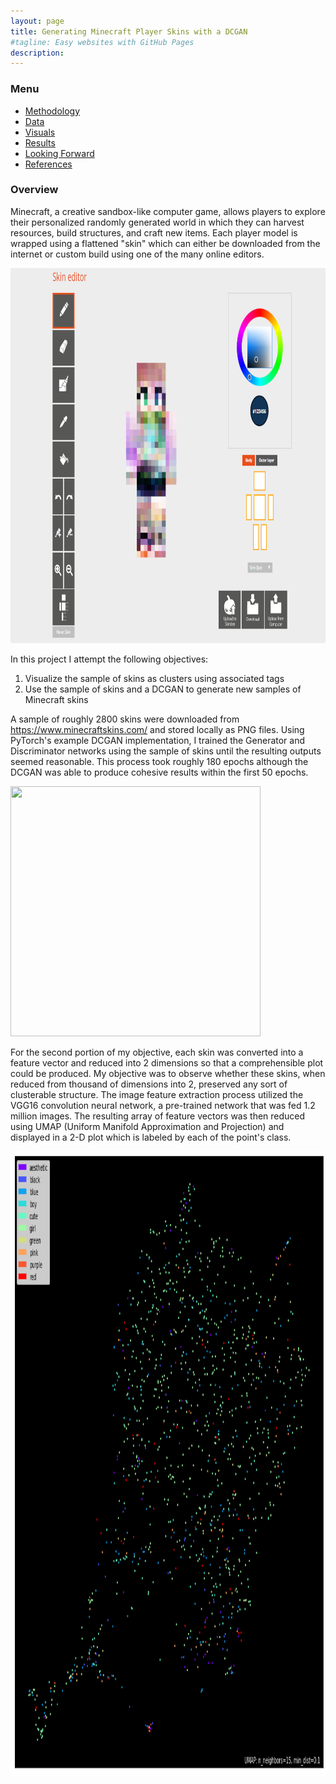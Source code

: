 ```yaml
---
layout: page
title: Generating Minecraft Player Skins with a DCGAN
#tagline: Easy websites with GitHub Pages
description:
---
```


### Menu
- [Methodology](pages/methodology.html)
- [Data](pages/data.html)
- [Visuals](pages/visuals.html)
- [Results](pages/results.html)
- [Looking Forward](pages/looking_forward.html)
- [References](pages/references.html)

### Overview
Minecraft, a creative sandbox-like computer game, allows players to explore their personalized randomly generated world in which they can harvest resources, build structures, and craft new items. Each player model is wrapped using a flattened "skin" which can either be downloaded from the internet or custom build using one of the many online editors. <br>

<img src="./assets/skin-editor.png" width="600" height="600"/> <br>

In this project I attempt the following objectives:
1. Visualize the sample of skins as clusters using associated tags
2. Use the sample of skins and a DCGAN to generate new samples of Minecraft skins <br>

A sample of roughly 2800 skins were downloaded from https://www.minecraftskins.com/ and stored locally as PNG files. Using PyTorch's example DCGAN implementation, I trained the Generator and Discriminator networks using the sample of skins until the resulting outputs seemed reasonable. This process took roughly 180 epochs although the DCGAN was able to produce cohesive results within the first 50 epochs. <br>

<img src="./assets/training.gif" width="400" height="400" class="center" /> <br>

For the second portion of my objective, each skin was converted into a feature vector and reduced into 2 dimensions so that a comprehensible plot could be produced. My objective was to observe whether these skins, when reduced from thousand of dimensions into 2, preserved any sort of clusterable structure. The image feature extraction process utilized the VGG16 convolution neural network, a pre-trained network that was fed 1.2 million images. The resulting array of feature vectors was then reduced using UMAP (Uniform Manifold Approximation and Projection) and displayed in a 2-D plot which is labeled by each of the point's class. <br>

<img src="./assets/full-data-umap-plot.png" width="1000" height="1000" class="center" /> <br>

